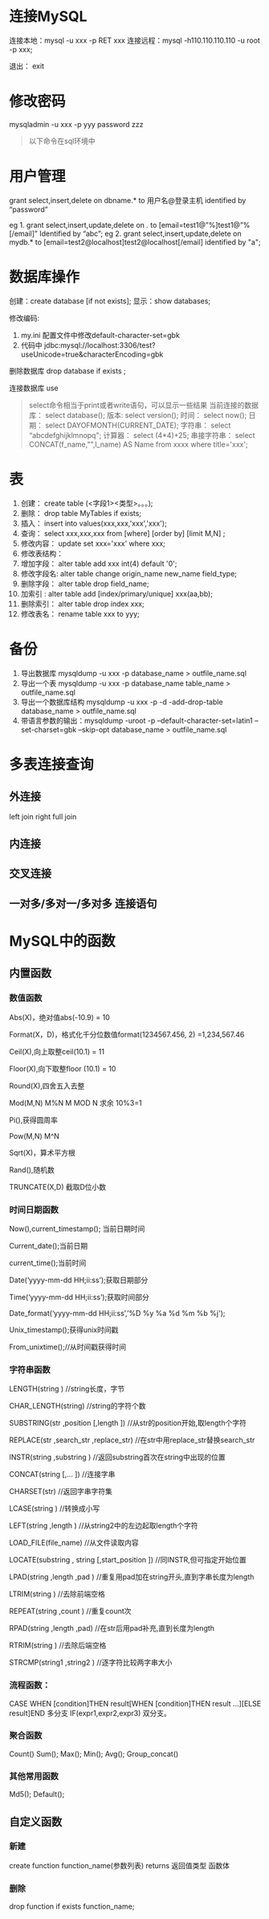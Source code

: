 # 连接MySQL
连接本地：mysql -u xxx -p RET xxx
连接远程：mysql -h110.110.110.110 -u root -p xxx;

退出： exit

# 修改密码
mysqladmin -u xxx -p yyy password zzz

> 以下命令在sql环境中
# 用户管理
grant select,insert,delete on dbname.* to 用户名@登录主机 identified by “password”

eg 1.
grant select,insert,update,delete on *.* to [email=test1@”%]test1@”%[/email]” Identified by “abc”;
eg 2.
grant select,insert,update,delete on mydb.* to [email=test2@localhost]test2@localhost[/email] identified by "a";

# 数据库操作
创建：create database [if not exists]<name>;
显示：show databases;

修改编码: 
1. my.ini 配置文件中修改default-character-set=gbk
2. 代码中 jdbc:mysql://localhost:3306/test?useUnicode=true&characterEncoding=gbk

删除数据库
drop database  if exists <name>;

连接数据库
use <name>

> select命令相当于print或者write语句，可以显示一些结果
当前连接的数据库： select database();
版本:             select version();
时间：            select now();
日期：            select DAYOFMONTH(CURRENT_DATE);
字符串：          select “abcdefghijklmnopq";
计算器：          select (4*4)+25;
串接字符串：      select CONCAT(f_name,"",l_name) AS Name from xxxx where title='xxx';

# 表
1. 创建： create table <name>(<字段1><类型>。。。);
2. 删除： drop table MyTables if exists;
3. 插入： insert into <name> values(xxx,xxx,'xxx','xxx');
4. 查询： select xxx,xxx,xxx from <tableName> [where] [order by] [limit M,N] ;
5. 修改内容： update <tableName> set xxx='xxx' where xxx;
6. 修改表结构：
7. 增加字段： alter table <tablename> add xxx int(4) default '0';
8. 修改字段名: alter table <tablename> change origin_name new_name field_type;
9. 删除字段： alter table <tablename> drop field_name;
10. 加索引   : alter table <tablename> add [index/primary/unique] xxx(aa,bb);
11. 删除索引： alter table <tablename> drop index xxx;
12. 修改表名： rename table xxx to yyy;

# 备份
1. 导出数据库 mysqldump -u xxx -p database_name > outfile_name.sql
2. 导出一个表 mysqldump -u xxx -p database_name table_name > outfile_name.sql
3. 导出一个数据库结构 mysqldump -u xxx -p -d -add-drop-table database_name > outfile_name.sql
4. 带语言参数的输出：mysqldump -uroot -p –default-character-set=latin1 –set-charset=gbk –skip-opt database_name > outfile_name.sql

# 多表连接查询
## 外连接
left <outer>  join
right <outer> 
full <outer> join
## 内连接

## 交叉连接

## 一对多/多对一/多对多 连接语句

# MySQL中的函数
## 内置函数
### 数值函数
Abs(X)，绝对值abs(-10.9) = 10

Format(X，D)，格式化千分位数值format(1234567.456, 2) =1,234,567.46

Ceil(X),向上取整ceil(10.1) = 11

Floor(X),向下取整floor (10.1) = 10

Round(X),四舍五入去整

Mod(M,N) M%N M MOD N 求余 10%3=1

Pi(),获得圆周率

Pow(M,N) M^N

Sqrt(X)，算术平方根

Rand(),随机数

TRUNCATE(X,D) 截取D位小数

### 时间日期函数

Now(),current_timestamp(); 当前日期时间

Current_date();当前日期

current_time();当前时间

Date(‘yyyy-mm-dd HH;ii:ss’);获取日期部分

Time(‘yyyy-mm-dd HH;ii:ss’);获取时间部分

Date_format(‘yyyy-mm-dd HH;ii:ss’,’%D %y %a %d %m %b %j');

Unix_timestamp();获得unix时间戳

From_unixtime();//从时间戳获得时间

### 字符串函数

LENGTH(string ) //string长度，字节

CHAR_LENGTH(string) //string的字符个数

SUBSTRING(str ,position [,length ]) //从str的position开始,取length个字符

REPLACE(str ,search_str ,replace_str) //在str中用replace_str替换search_str

INSTR(string ,substring ) //返回substring首次在string中出现的位置

CONCAT(string [,... ]) //连接字串

CHARSET(str) //返回字串字符集

LCASE(string ) //转换成小写

LEFT(string ,length ) //从string2中的左边起取length个字符

LOAD_FILE(file_name) //从文件读取内容

LOCATE(substring , string [,start_position ]) //同INSTR,但可指定开始位置

LPAD(string ,length ,pad ) //重复用pad加在string开头,直到字串长度为length

LTRIM(string ) //去除前端空格

REPEAT(string ,count ) //重复count次

RPAD(string ,length ,pad) //在str后用pad补充,直到长度为length

RTRIM(string ) //去除后端空格

STRCMP(string1 ,string2 ) //逐字符比较两字串大小
### 流程函数：

CASE WHEN [condition]THEN result[WHEN [condition]THEN result ...][ELSE result]END 多分支
IF(expr1,expr2,expr3) 双分支。

### 聚合函数

Count()
Sum();
Max();
Min();
Avg();
Group_concat()

### 其他常用函数

Md5();
Default();

## 自定义函数

### 新建
create function function_name(参数列表) returns 返回值类型
函数体
### 删除
drop function if exists function_name;
